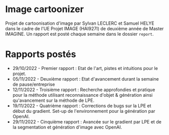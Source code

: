 # Image cartoonizer
Projet de cartoonisation d'image par Sylvan LECLERC et Samuel HELYE dans le cadre de l'UE Projet IMAGE (HAI927I) de deuxième année de Master IMAGINE.
Un rapport est posté chaque semaine dans le dossier `report`.

# Rapports postés

- 29/10/2022 - Premier rapport : Etat de l'art, pistes et intuitions pour le projet.
- 05/11/2022 - Deuxième rapport : Etat d'avancement durant la semaine de pause/entreprise
- 12/11/2022 - Troisième rapport : Recherche approfondies et pratique pour la méthode utilisant reconnaissance d'objet & génération ainsi qu'avancement sur la méthode de LPE.
- 19/11/2022 - Quatrième rapport : Corrections de bugs sur la LPE et début du gradient. Set-up de l'environnement pour la génération par OpenAI.
- 29/11/2022 - Cinquième rapport : Avancée sur le gradient par LPE et de la segmentation et génération d'image avec OpenAI.